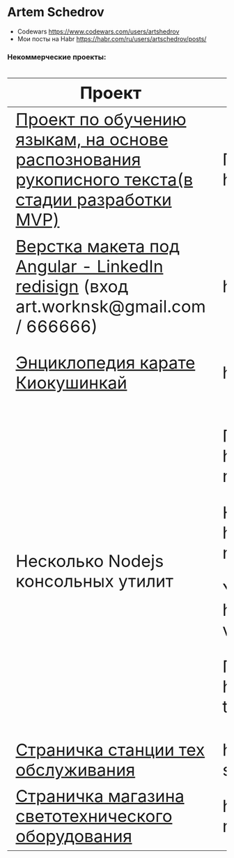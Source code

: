 # Artem Schedrov

* Codewars https://www.codewars.com/users/artshedrov
* Мои посты на Habr https://habr.com/ru/users/artschedrov/posts/

### Некоммерческие проекты:
<div class="w3-responsive">
<font size="12px">
<table style="font-size: 80%" width="100%" class="w3-table-all notranslate" id="myTable">
<thead>
<tr class="w3-white">
<th width="30%">Проект</th>
<th width="30%">Ссылка</th>
<th width="40%">Технологии</th>
<th>Категория</th>
</tr>
</thead>
<tbody>
  <tr>
    <td><a href="https://github.com/Linotis">Проект по обучению языкам, на основе распознования рукописного текста(в стадии разработки MVP)</a></td>
    <td>Прототип на Angular: https://gitlab.com/kusarigama/alphabet</td>
    <td>Angular,MongoDB, Express</td>
    <td align="center">MEAN стек</td>
  </tr>
  <tr>
    <td><a href="https://github.com/artschedrov/linkedin-rework">Верстка макета под Angular - LinkedIn redisign</a> (вход art.worknsk@gmail.com / 666666) </td>
    <td>https://linkedinrework.firebaseapp.com/</td>
    <td>Angular 12, SCSS, Firebase, Webpack</td>
    <td align="center">Angular</td>
  </tr>
  <tr>
    <td><a href="https://github.com/artschedrov/kio-app/">Энциклопедия карате Киокушинкай</a></td>
    <td>https://kio-app-d36b2.web.app/</td>
    <td>Angular 8, SCSS, Firebase, Webpack, PWA</td>
    <td align="center">Angular</td>
  </tr>
  <tr>
    <td>Несколько Nodejs консольных утилит</td>
    <td><p>Погода на сегодня: https://github.com/artschedrov/weather-now</p><p>Новости с opennet: https://github.com/artschedrov/opennet-news-viewer</p><p>Youtube viewer: https://github.com/artschedrov/tube-viewer</p><p>Переводчик libre translate: https://github.com/artschedrov/libre-trans-cli</p></td>
    <td>Node.js</td>
    <td align="center">Node.js</td>
  </tr>
  <tr>
    <td><a href="https://github.com/artschedrov/carrepair-maket/">Страничка станции тех обслуживания</a></td>
    <td>https://artschedrov.github.io/carrepair-static/</td>
    <td>HTML, CSS(LESS), JS</td>
    <td align="center">Верстка</td>
  </tr>
  <tr>
    <td><a href="https://github.com/artschedrov/proj-maket/">Страничка магазина светотехнического оборудования</a></td>
    <td>https://artschedrov.github.io/proj-maket-static/</td>
    <td>HTML, CSS(LESS), JS</td>
    <td align="center">Верстка</td>
  </tr>
</tbody>
</table>
</font>
</div>
</br>
